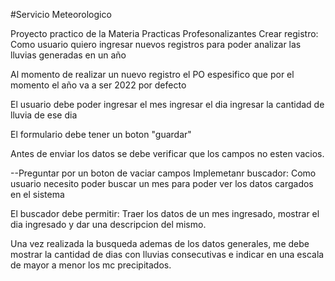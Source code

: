 #Servicio Meteorologico

Proyecto practico de la Materia Practicas Profesonalizantes
Crear registro:
Como usuario quiero ingresar nuevos registros para poder analizar las lluvias generadas en un año

Al momento de realizar un nuevo registro el PO espesifico que por el momento el año va a ser 2022 por defecto

El usuario debe poder
ingresar el mes
ingresar el dia
ingresar la cantidad de lluvia de ese dia

El formulario debe tener un boton "guardar"

Antes de enviar los datos se debe verificar que los campos no esten vacios.

--Preguntar por un boton de vaciar campos
Implemetanr buscador:
Como usuario necesito poder buscar un mes para poder ver los datos cargados en el sistema

El buscador debe permitir:
Traer los datos de un mes ingresado, mostrar el dia ingresado y dar una descripcion del mismo.

Una vez realizada la busqueda ademas de los datos generales, me debe mostrar la cantidad de dias con lluvias consecutivas e indicar en una escala de mayor a menor los mc precipitados.
